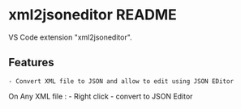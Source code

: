 # xml2jsoneditor README

VS Code extension "xml2jsoneditor".

## Features
    - Convert XML file to JSON and allow to edit using JSON EDitor


On Any XML file :
    - Right click - convert to JSON Editor
